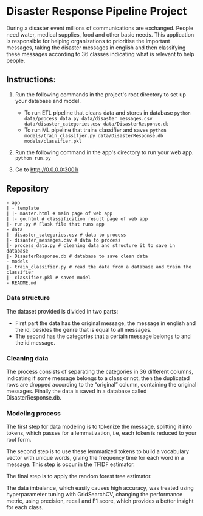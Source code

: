 # Disaster Response Pipeline Project

During a disaster event millions of communications are exchanged. People need water, medical supplies, food and other basic needs. This application is responsible for helping organizations to prioritise the important messages, taking the disaster messages in english and then classifying these messages according to 36 classes indicating what is relevant to help people.

## Instructions:

1. Run the following commands in the project's root directory to set up your database and model.

    - To run ETL pipeline that cleans data and stores in database
        `python data/process_data.py data/disaster_messages.csv data/disaster_categories.csv data/DisasterResponse.db`
    - To run ML pipeline that trains classifier and saves
        `python models/train_classifier.py data/DisasterResponse.db models/classifier.pkl`

2. Run the following command in the app's directory to run your web app.
    `python run.py`

3. Go to http://0.0.0.0:3001/

## Repository

    - app
    | - template
    | |- master.html # main page of web app
    | |- go.html # classification result page of web app
    |- run.py # Flask file that runs app
    - data
    |- disaster_categories.csv # data to process
    |- disaster_messages.csv # data to process
    |- process_data.py # cleaning data and structure it to save in database
    |- DisasterResponse.db # database to save clean data
    - models
    |- train_classifier.py # read the data from a database and train the classifier
    |- classifier.pkl # saved model
    - README.md



### Data structure
 
The dataset provided is divided in two parts:
- First part the data has the original message, the message in english and the id, besides the genre that is equal to all messages.
- The second has the categories that a certain message belongs to and the id message.

### Cleaning data

The process consists of separating the categories in 36 different columns, indicating if some message belongs to a class or not, then the duplicated rows are dropped according to the “original” column, containing the original messages. Finally the data is saved in a database called DisasterResponse.db.

### Modeling process

The first step for data modeling is to tokenize the message, splitting it into tokens, which passes for a lemmatization, i.e, each token is reduced to your root form. 
 
The second step is to use these lemmatized tokens to build a vocabulary vector with unique words, giving the frequency time for each word in a message. This step is occur in the TFIDF estimator.
 
The final step is to apply the random forest tree estimator.
 
The data imbalance, which easily causes high accuracy, was treated using hyperparameter tuning with GridSearchCV, changing the performance metric, using precision, recall and F1 score, which provides a better insight for each class.
